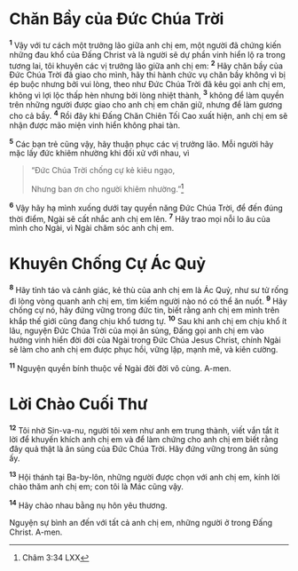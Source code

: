 # Chăn Bầy của Ðức Chúa Trời
<sup><b>1</b></sup> Vậy với tư cách một trưởng lão giữa anh chị em, một người đã chứng kiến những đau khổ của Ðấng Christ và là người sẽ dự phần vinh hiển lộ ra trong tương lai, tôi khuyên các vị trưởng lão giữa anh chị em: <sup><b>2</b></sup> Hãy chăn bầy của Ðức Chúa Trời đã giao cho mình, hãy thi hành chức vụ chăn bầy không vì bị ép buộc nhưng bởi vui lòng, theo như Ðức Chúa Trời đã kêu gọi anh chị em, không vì lợi lộc thấp hèn nhưng bởi lòng nhiệt thành, <sup><b>3</b></sup> không để làm quyền trên những người được giao cho anh chị em chăn giữ, nhưng để làm gương cho cả bầy. <sup><b>4</b></sup> Rồi đây khi Ðấng Chăn Chiên Tối Cao xuất hiện, anh chị em sẽ nhận được mão miện vinh hiển không phai tàn.

<sup><b>5</b></sup> Các bạn trẻ cũng vậy, hãy thuận phục các vị trưởng lão. Mỗi người hãy mặc lấy đức khiêm nhường khi đối xử với nhau, vì


> “Ðức Chúa Trời chống cự kẻ kiêu ngạo,
> 
> Nhưng ban ơn cho người khiêm nhường.”[^1*]
>

<sup><b>6</b></sup> Vậy hãy hạ mình xuống dưới tay quyền năng Ðức Chúa Trời, để đến đúng thời điểm, Ngài sẽ cất nhắc anh chị em lên. <sup><b>7</b></sup> Hãy trao mọi nỗi lo âu của mình cho Ngài, vì Ngài chăm sóc anh chị em.


# Khuyên Chống Cự Ác Quỷ
<sup><b>8</b></sup> Hãy tỉnh táo và cảnh giác, kẻ thù của anh chị em là Ác Quỷ, như sư tử rống đi lòng vòng quanh anh chị em, tìm kiếm người nào nó có thể ăn nuốt. <sup><b>9</b></sup> Hãy chống cự nó, hãy đứng vững trong đức tin, biết rằng anh chị em mình trên khắp thế giới cũng đang chịu khổ tương tự. <sup><b>10</b></sup> Sau khi anh chị em chịu khổ ít lâu, nguyện Ðức Chúa Trời của mọi ân sủng, Ðấng gọi anh chị em vào hưởng vinh hiển đời đời của Ngài trong Ðức Chúa Jesus Christ, chính Ngài sẽ làm cho anh chị em được phục hồi, vững lập, mạnh mẽ, và kiên cường.

<sup><b>11</b></sup> Nguyện quyền bính thuộc về Ngài đời đời vô cùng. A-men.


# Lời Chào Cuối Thư
<sup><b>12</b></sup> Tôi nhờ Sin-va-nu, người tôi xem như anh em trung thành, viết vắn tắt ít lời để khuyến khích anh chị em và để làm chứng cho anh chị em biết rằng đây quả thật là ân sủng của Ðức Chúa Trời. Hãy đứng vững trong ân sủng ấy.

<sup><b>13</b></sup> Hội thánh tại Ba-by-lôn, những người được chọn với anh chị em, kính lời chào thăm anh chị em; con tôi là Mác cũng vậy.

<sup><b>14</b></sup> Hãy chào nhau bằng nụ hôn yêu thương.

Nguyện sự bình an đến với tất cả anh chị em, những người ở trong Ðấng Christ. A-men.

[^1*]: Châm 3:34 LXX